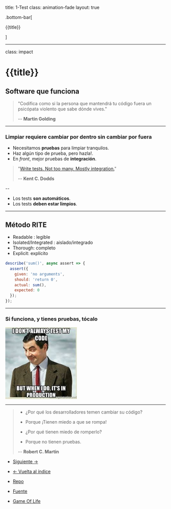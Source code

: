 title: 1-Test
class: animation-fade
layout: true

.bottom-bar[

{{title}}

]

---

class: impact

# {{title}}

## Software que funciona

> "Codifica como si la persona que mantendrá tu código fuera un psicópata violento que sabe dónde vives."
>
> -- **Martin Golding**

---

### Limpiar requiere cambiar por dentro sin cambiar por fuera

- Necesitamos **pruebas** para limpiar tranquilos.
- Haz algún tipo de prueba, pero hazla!.
- En _front_, mejor pruebas de **integración**.

>"[Write tests. Not too many. Mostly integration.](https://kentcdodds.com/blog/write-tests)"
>
> -- **Kent C. Dodds**

--

- Los tests **son automáticos**.
- Los tests **deben estar limpios**.

---

## Método RITE

- Readable : legible
- Isolated/Integrated : aislado/integrado
- Thorough: completo
- Explicit: explícito


```javascript
describe('sum()', async assert => {
  assert({
    given: 'no arguments',
    should: 'return 0',
    actual: sum(),
    expected: 0
  });
});
```

---

### Si funciona, y tienes pruebas, tócalo

![No siempre pruebo mi código... pero cuando lo hago, es en producción](./assets/test-production.jpeg)

---

> - ¿Por qué los desarrolladores temen cambiar su código?
>
> + Porque ¡Tienen miedo a que se rompa!
>
> - ¿Por qué tienen miedo de romperlo?
>
> + Porque no tienen pruebas.
>
> -- **Robert C. Martin**

- [Siguiente ->](./2-format.html)

- [<- Vuelta al índice ](./)

- [Repo](https://github.com/AcademiaBinaria/CleanCode)

- [Fuente](https://github.com/AcademiaBinaria/CleanCode/tree/master/1-test)

- [Game Of Life](./1-test/)
